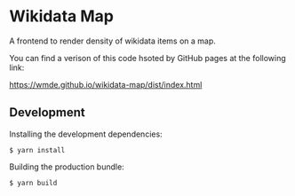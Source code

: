 # Wikidata Map

A frontend to render density of wikidata items on a map.

You can find a verison of this code hsoted by GitHub pages at the following link:

https://wmde.github.io/wikidata-map/dist/index.html

## Development

Installing the development dependencies:
```shell script
$ yarn install
```

Building the production bundle:
```shell script
$ yarn build
```
